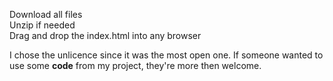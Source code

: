 Download all files<br>
Unzip if needed<br>
Drag and drop the index.html into any browser<br>

I chose the unlicence since it was the most open one.  If someone wanted to use some <b>code</b> from my project, they're more then welcome.


